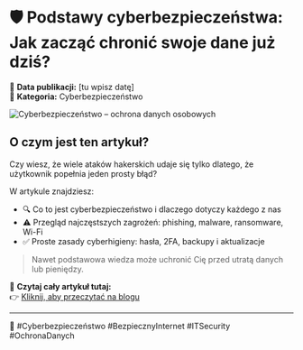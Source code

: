 # 🛡️ Podstawy cyberbezpieczeństwa: Jak zacząć chronić swoje dane już dziś?

📅 **Data publikacji:** [tu wpisz datę]  
📂 **Kategoria:** Cyberbezpieczeństwo

![Cyberbezpieczeństwo – ochrona danych osobowych](../assets/art_cs1_img1.webp "Laptop z kłódką – symbol ochrony danych")

## O czym jest ten artykuł?

Czy wiesz, że wiele ataków hakerskich udaje się tylko dlatego, że użytkownik popełnia jeden prosty błąd?

W artykule znajdziesz:
- 🔍 Co to jest cyberbezpieczeństwo i dlaczego dotyczy każdego z nas
- ⚠️ Przegląd najczęstszych zagrożeń: phishing, malware, ransomware, Wi-Fi
- ✅ Proste zasady cyberhigieny: hasła, 2FA, backupy i aktualizacje

> Nawet podstawowa wiedza może uchronić Cię przed utratą danych lub pieniędzy.

📎 **Czytaj cały artykuł tutaj:**  
👉 [Kliknij, aby przeczytać na blogu](https://twojabloga.webwave.dev/blog/podstawy-cyberbezpieczenstwa)

---

📣 #Cyberbezpieczeństwo #BezpiecznyInternet #ITSecurity #OchronaDanych
